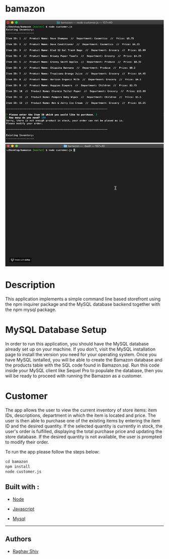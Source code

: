 # bamazon

![alt text](./b_amazon.png "b_amazon")
![alt text](./b_amazon.gif "b_amazon")



# Description
This application implements a simple command line based storefront using the npm inquirer package and the MySQL database backend together with the npm mysql package. 

# MySQL Database Setup
In order to run this application, you should have the MySQL database already set up on your machine. If you don't, visit the MySQL installation page to install the version you need for your operating system. Once you have MySQL isntalled, you will be able to create the Bamazon database and the products table with the SQL code found in Bamazon.sql. Run this code inside your MySQL client like Sequel Pro to populate the database, then you will be ready to proceed with running the Bamazon as a customer.

# Customer 
The app allows the user to view the current inventory of store items: item IDs, descriptions, department in which the item is located and price. The user is then able to purchase one of the existing items by entering the item ID and the desired quantity. If the selected quantity is currently in stock, the user's order is fulfilled, displaying the total purchase price and updating the store database. If the desired quantity is not available, the user is prompted to modify their order.

To run the app please follow the steps below:

```git clone git@github.com:angrbrd/bamazon.git
cd bamazon
npm install
node customer.js
```


## Built with :

* [Node](https://www.w3schools.com/nodejs/nodejs_intro.asp) 

* [Javascript](https://www.w3schools.com/js/js_intro.asp)

* [Mysql](https://www.mysql.com/)

<hr>

## Authors

* [Raghav Shiv](https://github.com/rshiv7)
